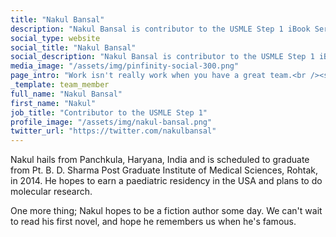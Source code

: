 ```yaml
---
title: "Nakul Bansal"
description: "Nakul Bansal is contributor to the USMLE Step 1 iBook Series at Pinfinity Books."
social_type: website
social_title: "Nakul Bansal"
social_description: "Nakul Bansal is contributor to the USMLE Step 1 iBook Series at Pinfinity Books. Producing quality multi-touch interactive textbooks takes a lot of work. But work isn't really work when you have a great team, and that's how we roll."
media_image: "/assets/img/pinfinity-social-300.png" 
page_intro: "Work isn't really work when you have a great team.<br /><span class='sub'>And that's how we roll.</span>"
_template: team_member
full_name: "Nakul Bansal"
first_name: "Nakul"
job_title: "Contributor to the USMLE Step 1"
profile_image: "/assets/img/nakul-bansal.png"
twitter_url: "https://twitter.com/nakulbansal"
---
```


Nakul hails from Panchkula, Haryana, India and is scheduled to graduate from Pt. B. D. Sharma Post Graduate Institute of Medical Sciences, Rohtak, in 2014. He hopes to earn a paediatric residency in the USA and plans to do molecular research.

One more thing; Nakul hopes to be a fiction author some day. We can't wait to read his first novel, and hope he remembers us when he's famous.
